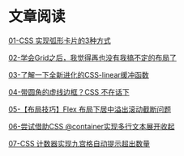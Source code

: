 

# 文章阅读

[01-CSS 实现弧形卡片的3种方式](https://sourl.co/ZYb3mK) <br />

[02-学会Grid之后，我觉得再也没有我搞不定的布局了](https://sourl.co/KjSRsK)<br />

[03-了解一下全新进化的CSS-linear缓冲函数](https://sourl.co/Y5QesG)<br />

[04-带圆角的虚线边框？CSS 不在话下](https://sourl.co/DAQuhz)<br />

[05-【布局技巧】Flex 布局下居中溢出滚动截断问题](https://sourl.co/9n9xL2) <br />

[06-尝试借助CSS @container实现多行文本展开收起](https://sourl.co/xxdL38) <br />

[07-CSS 计数器实现九宫格自动提示超出数量](https://juejin.cn/post/6983939983720022053) <br />